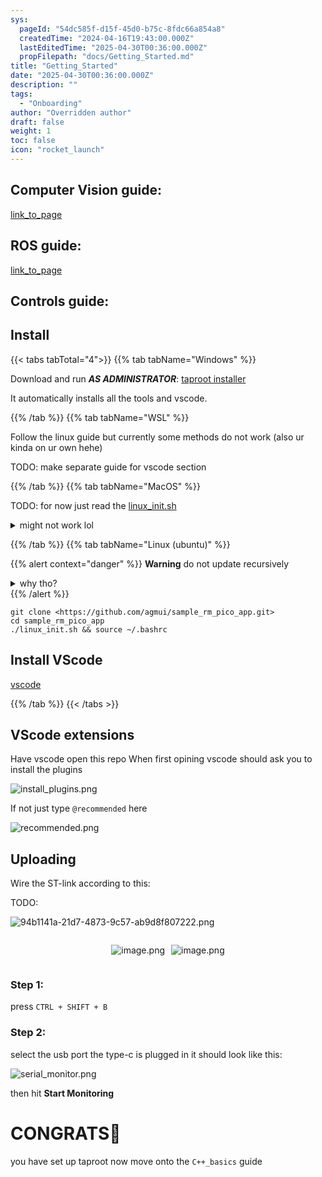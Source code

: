 ```yaml
---
sys:
  pageId: "54dc585f-d15f-45d0-b75c-8fdc66a854a8"
  createdTime: "2024-04-16T19:43:00.000Z"
  lastEditedTime: "2025-04-30T00:36:00.000Z"
  propFilepath: "docs/Getting_Started.md"
title: "Getting_Started"
date: "2025-04-30T00:36:00.000Z"
description: ""
tags:
  - "Onboarding"
author: "Overridden author"
draft: false
weight: 1
toc: false
icon: "rocket_launch"
---
```


## Computer Vision guide:

[link_to_page](86d45bc0-388b-4d26-8848-44f255f73d0e)

## ROS guide:

[link_to_page](3c76c1de-ec8f-46d6-8b0a-294005edc2d5)

## Controls guide:

## Install

{{< tabs tabTotal="4">}}
{{% tab tabName="Windows" %}}

Download and run _**AS ADMINISTRATOR**_: [taproot installer](https://github.com/Thornbots/TeachingFreshies/releases/tag/1.0)

It automatically installs all the tools and vscode.

{{% /tab %}}
{{% tab tabName="WSL" %}}

Follow the linux guide but currently some methods do not work (also ur kinda on ur own hehe)

TODO: make separate guide for vscode section

{{% /tab %}}
{{% tab tabName="MacOS" %}}

TODO: for now just read the [linux_init.sh](https://github.com/agmui/sample_rm_pico_app/blob/main/linux_init.sh)

<details>
<summary>might not work lol</summary>

`brew install libusb pkg-config`

Next install: [vscode](https://code.visualstudio.com/Download)

</details>

{{% /tab %}}
{{% tab tabName="Linux (ubuntu)" %}}

{{% alert context="danger" %}}
**Warning** do not update recursively
<details>
<summary>why tho?</summary>
There are some submodules that may go on for a while (like tinyusb) and I highly
recommend you don't need to get them.
If you want to see what submodules I update just look in `linux_init.sh`
</details>
{{% /alert %}}

```shell
git clone <https://github.com/agmui/sample_rm_pico_app.git>
cd sample_rm_pico_app
./linux_init.sh && source ~/.bashrc
```

## Install VScode

[vscode](https://code.visualstudio.com/Download)

{{% /tab %}}
{{< /tabs >}}

## VScode extensions

Have vscode open this repo
When first opining vscode should ask you to install the plugins

![install_plugins.png](https://prod-files-secure.s3.us-west-2.amazonaws.com/d518164a-d88e-44d1-a4ee-3adb3bd8bce0/89bd30f0-1825-4e77-867b-0a41ce370880/install_plugins.png?X-Amz-Algorithm=AWS4-HMAC-SHA256&X-Amz-Content-Sha256=UNSIGNED-PAYLOAD&X-Amz-Credential=ASIAZI2LB466V3MAR7VL%2F20250806%2Fus-west-2%2Fs3%2Faws4_request&X-Amz-Date=20250806T171348Z&X-Amz-Expires=3600&X-Amz-Security-Token=IQoJb3JpZ2luX2VjEEAaCXVzLXdlc3QtMiJHMEUCIHzVsNiCNdbHp%2Fn8FAa3e4HZLUyuFBq75xiPNL7q5C6bAiEA8u0gfBhi7ULjDOZXhIpwtM9vA0EGkCR5hOeXFDeVLi8q%2FwMIeRAAGgw2Mzc0MjMxODM4MDUiDFNJWQLNv6Bz5mxtfyrcA4%2BH6nIkBTMd%2B6mLiijQ4bKw96cE1q3CdtecJYgqfXgbAJnQHxJi%2BEvqyeCa0ayU%2FdndC4kng86hzNcyVuWLj8jQ5ib7CAtKK1cFIZELvxqS75EtMQgTIsF%2FnYY8ilCQiMnqMmyVADmBUkg8vw1zK2MnUPZ15lyHHZQaL1ZKDgs9bdunTndoUjtyVLOeWMI8iUzUjj59yhN4UBZ0FlE%2FTDixvOG2%2F3LppwBV197uUNkvgNv3QxmQEbNQvsThlsP6s%2BQLxrEGY0BWjtbcuyYrb6qyN9syYoieY7NE7M4Ga25r0U2ddu2L9RTH9VOda%2FRwOnZ8Ffxbmxb3MggjSWrviGNo7jVakZeLqUc5CkHOBX9pk14fnClCvkWxrv3nPGpnCRvh%2FXhZ3KTecIFZjG4OziP9m2rhGgTDqRCX%2BloKOxhztsFqLgjsdzX4ZnCmbss787tT62SU%2FjB40nKd2WQh8R2xG9RDUiMtk4b56Bsdq4alMSPm0RrW9cHpdt2riue%2FwYJB7MPdwyfk5lVAor6XHuWL55hoR4KLQLrKEToKQK4WO5%2B%2BQ%2BQt2bncspRZiYq4UtdkVu7huV3kQRheliIGLSshDMnFNEoJ10Y3uXeAS9Gfy6N0YER%2Fpd11kMOkMKP7zcQGOqUBMjSZwPhQNxx%2FgsrhBJU%2BjZENJ%2FiYCVt3R49f9viAHpEicrfC4T01%2FTUD9GwiE00a9FK12gXg1kOz2nrHU7GvHtbkY8EJTm3lKFWoCboagv52hnt%2FjuJB75XpzEZlCq3qlXdZKok%2Bb%2B44M45u0Q57xOwOxBiGq3CUsbol1i8we8erEGgtbbxFGepY9hvaIBKex9e7nu%2FG1U%2BLSb2W387nxQ4cpQWF&X-Amz-Signature=dbfe69f851ed810585933535ee7f832e3bce00d80d76fc4f31a4d51f8e86b509&X-Amz-SignedHeaders=host&x-amz-checksum-mode=ENABLED&x-id=GetObject)

If not just type `@recommended` here  

![recommended.png](https://prod-files-secure.s3.us-west-2.amazonaws.com/d518164a-d88e-44d1-a4ee-3adb3bd8bce0/61e661e9-5d85-4dfc-be0d-8d2097a5e793/recommended.png?X-Amz-Algorithm=AWS4-HMAC-SHA256&X-Amz-Content-Sha256=UNSIGNED-PAYLOAD&X-Amz-Credential=ASIAZI2LB466V3MAR7VL%2F20250806%2Fus-west-2%2Fs3%2Faws4_request&X-Amz-Date=20250806T171348Z&X-Amz-Expires=3600&X-Amz-Security-Token=IQoJb3JpZ2luX2VjEEAaCXVzLXdlc3QtMiJHMEUCIHzVsNiCNdbHp%2Fn8FAa3e4HZLUyuFBq75xiPNL7q5C6bAiEA8u0gfBhi7ULjDOZXhIpwtM9vA0EGkCR5hOeXFDeVLi8q%2FwMIeRAAGgw2Mzc0MjMxODM4MDUiDFNJWQLNv6Bz5mxtfyrcA4%2BH6nIkBTMd%2B6mLiijQ4bKw96cE1q3CdtecJYgqfXgbAJnQHxJi%2BEvqyeCa0ayU%2FdndC4kng86hzNcyVuWLj8jQ5ib7CAtKK1cFIZELvxqS75EtMQgTIsF%2FnYY8ilCQiMnqMmyVADmBUkg8vw1zK2MnUPZ15lyHHZQaL1ZKDgs9bdunTndoUjtyVLOeWMI8iUzUjj59yhN4UBZ0FlE%2FTDixvOG2%2F3LppwBV197uUNkvgNv3QxmQEbNQvsThlsP6s%2BQLxrEGY0BWjtbcuyYrb6qyN9syYoieY7NE7M4Ga25r0U2ddu2L9RTH9VOda%2FRwOnZ8Ffxbmxb3MggjSWrviGNo7jVakZeLqUc5CkHOBX9pk14fnClCvkWxrv3nPGpnCRvh%2FXhZ3KTecIFZjG4OziP9m2rhGgTDqRCX%2BloKOxhztsFqLgjsdzX4ZnCmbss787tT62SU%2FjB40nKd2WQh8R2xG9RDUiMtk4b56Bsdq4alMSPm0RrW9cHpdt2riue%2FwYJB7MPdwyfk5lVAor6XHuWL55hoR4KLQLrKEToKQK4WO5%2B%2BQ%2BQt2bncspRZiYq4UtdkVu7huV3kQRheliIGLSshDMnFNEoJ10Y3uXeAS9Gfy6N0YER%2Fpd11kMOkMKP7zcQGOqUBMjSZwPhQNxx%2FgsrhBJU%2BjZENJ%2FiYCVt3R49f9viAHpEicrfC4T01%2FTUD9GwiE00a9FK12gXg1kOz2nrHU7GvHtbkY8EJTm3lKFWoCboagv52hnt%2FjuJB75XpzEZlCq3qlXdZKok%2Bb%2B44M45u0Q57xOwOxBiGq3CUsbol1i8we8erEGgtbbxFGepY9hvaIBKex9e7nu%2FG1U%2BLSb2W387nxQ4cpQWF&X-Amz-Signature=481a0e9e3a7da267f7c4a21ecbe5add06f9faad8099fecbc0c9907d9fe9b1200&X-Amz-SignedHeaders=host&x-amz-checksum-mode=ENABLED&x-id=GetObject)

## Uploading

Wire the ST-link according to this:

TODO:

![94b1141a-21d7-4873-9c57-ab9d8f807222.png](https://prod-files-secure.s3.us-west-2.amazonaws.com/d518164a-d88e-44d1-a4ee-3adb3bd8bce0/e5fad17d-ab82-4300-9f4c-505ab4b1202c/94b1141a-21d7-4873-9c57-ab9d8f807222.png?X-Amz-Algorithm=AWS4-HMAC-SHA256&X-Amz-Content-Sha256=UNSIGNED-PAYLOAD&X-Amz-Credential=ASIAZI2LB466V3MAR7VL%2F20250806%2Fus-west-2%2Fs3%2Faws4_request&X-Amz-Date=20250806T171348Z&X-Amz-Expires=3600&X-Amz-Security-Token=IQoJb3JpZ2luX2VjEEAaCXVzLXdlc3QtMiJHMEUCIHzVsNiCNdbHp%2Fn8FAa3e4HZLUyuFBq75xiPNL7q5C6bAiEA8u0gfBhi7ULjDOZXhIpwtM9vA0EGkCR5hOeXFDeVLi8q%2FwMIeRAAGgw2Mzc0MjMxODM4MDUiDFNJWQLNv6Bz5mxtfyrcA4%2BH6nIkBTMd%2B6mLiijQ4bKw96cE1q3CdtecJYgqfXgbAJnQHxJi%2BEvqyeCa0ayU%2FdndC4kng86hzNcyVuWLj8jQ5ib7CAtKK1cFIZELvxqS75EtMQgTIsF%2FnYY8ilCQiMnqMmyVADmBUkg8vw1zK2MnUPZ15lyHHZQaL1ZKDgs9bdunTndoUjtyVLOeWMI8iUzUjj59yhN4UBZ0FlE%2FTDixvOG2%2F3LppwBV197uUNkvgNv3QxmQEbNQvsThlsP6s%2BQLxrEGY0BWjtbcuyYrb6qyN9syYoieY7NE7M4Ga25r0U2ddu2L9RTH9VOda%2FRwOnZ8Ffxbmxb3MggjSWrviGNo7jVakZeLqUc5CkHOBX9pk14fnClCvkWxrv3nPGpnCRvh%2FXhZ3KTecIFZjG4OziP9m2rhGgTDqRCX%2BloKOxhztsFqLgjsdzX4ZnCmbss787tT62SU%2FjB40nKd2WQh8R2xG9RDUiMtk4b56Bsdq4alMSPm0RrW9cHpdt2riue%2FwYJB7MPdwyfk5lVAor6XHuWL55hoR4KLQLrKEToKQK4WO5%2B%2BQ%2BQt2bncspRZiYq4UtdkVu7huV3kQRheliIGLSshDMnFNEoJ10Y3uXeAS9Gfy6N0YER%2Fpd11kMOkMKP7zcQGOqUBMjSZwPhQNxx%2FgsrhBJU%2BjZENJ%2FiYCVt3R49f9viAHpEicrfC4T01%2FTUD9GwiE00a9FK12gXg1kOz2nrHU7GvHtbkY8EJTm3lKFWoCboagv52hnt%2FjuJB75XpzEZlCq3qlXdZKok%2Bb%2B44M45u0Q57xOwOxBiGq3CUsbol1i8we8erEGgtbbxFGepY9hvaIBKex9e7nu%2FG1U%2BLSb2W387nxQ4cpQWF&X-Amz-Signature=789138c655637790600fc726e57e78b83eb1b9294dc7502a1bb713efc51d9472&X-Amz-SignedHeaders=host&x-amz-checksum-mode=ENABLED&x-id=GetObject)

<div style="display: flex;flex-direction: row; column-gap:10px; max-width: 630px;justify-content: center;">
<div>

![image.png](https://prod-files-secure.s3.us-west-2.amazonaws.com/d518164a-d88e-44d1-a4ee-3adb3bd8bce0/210ecb78-1116-4d7b-b9b7-2292f66fa2c2/image.png?X-Amz-Algorithm=AWS4-HMAC-SHA256&X-Amz-Content-Sha256=UNSIGNED-PAYLOAD&X-Amz-Credential=ASIAZI2LB466XJL66NOV%2F20250806%2Fus-west-2%2Fs3%2Faws4_request&X-Amz-Date=20250806T171354Z&X-Amz-Expires=3600&X-Amz-Security-Token=IQoJb3JpZ2luX2VjEEAaCXVzLXdlc3QtMiJGMEQCIEDpAbqILd01tzrFquDh3LGvluCzJIZI1lLygycqhglMAiAidebD2kgEj60GzNhLhcQ3INaU3WWYzdKFVGh1mzH1tyr%2FAwh5EAAaDDYzNzQyMzE4MzgwNSIMz7c9gjYKvzUVHNgxKtwDZucK%2FLjzpoAaX6SRVdVhapITv3ccRt1f%2FpYUGE%2B0mwffx2MrpZmwb%2Btk5JbdhsFGZ6INHLblMDZHsnm8KkPzDbW5oqGbdQcPZ1Oe%2Fd0r0SP%2FhJC6qHy0KWA2LIbqssV1WvCHJkJyRsdi7EJ5by0JyoEH6TQ%2FVbMHC1xKa39VSZNglAoNvBjRhHkbU29KL40A5XCGAM7196VyRRP9%2FeJGJrURnXI7SFRyv%2B551MQNA9pHm5yni1w8U%2BT7HDpU%2F7gOWlYFIO20Rk32l60hWP1onLHYVX6DnOnG1n5fU9VVD24YAr99NGkv35S4OKBnkt%2BjL6dMroBiPAVGuLkyJ4JgOiVs9FqZfnERkENK3NAm2VD%2BFGAU2Mhc1a9iVTVojUhPG0AlwMuF%2F99fYSRLmv%2Bg1eWHX85eVPB8ITGpxiLW5Ktlq2hfng6pIqey%2B1uShh9gE%2BIwJL0uayMCkLrKuUf1OUKHTnqBQCkGa5vHi7vB1JurP9eCjmla2XaCg88OeKBurfV5fYOaXi9TSnL2n8jiCNk7w%2BLDtlen%2FJg7XRBzrmohKQ9zWyjzFi2pCheAPTCvLuX6pCiGeKMdiEHTyTAp0MH9yorVdkTh0BAXBE%2BCKk%2Fx%2FFJrEyCSgwX%2FXSMw6vrNxAY6pgE6n62Y%2BntvOzcFFla3uvY474ib8BixlGf5CVhx6CWB%2BTVd06n199BU4dt36MaSZ6ab%2BJNop9fzjA8ZX8Hg5PebZIcGY1cdbWSdCzQdqn40842M3%2FQg7DSYvcZZ6IoLD98yWlGWkJDLHd28SYCRlGhRqX569%2BjO3oFetbsfGx8KJBm1YpyeLZXwqJHwa%2FZnbtRDPeg9cvX2stRhv3YgX4HFrkLL0lkP&X-Amz-Signature=b6b3137db35a0f76f950f8f742bc248d8817b157e617e8b03e09b6f399ac8663&X-Amz-SignedHeaders=host&x-amz-checksum-mode=ENABLED&x-id=GetObject)

</div>
<div>

![image.png](https://prod-files-secure.s3.us-west-2.amazonaws.com/d518164a-d88e-44d1-a4ee-3adb3bd8bce0/33a0fd0f-8ca6-4a86-8e09-26e95ded1fff/image.png?X-Amz-Algorithm=AWS4-HMAC-SHA256&X-Amz-Content-Sha256=UNSIGNED-PAYLOAD&X-Amz-Credential=ASIAZI2LB4663EZZEVMS%2F20250806%2Fus-west-2%2Fs3%2Faws4_request&X-Amz-Date=20250806T171357Z&X-Amz-Expires=3600&X-Amz-Security-Token=IQoJb3JpZ2luX2VjEEAaCXVzLXdlc3QtMiJHMEUCIQCHegQEQnecDk%2BmJ1KYGvXt4GmZzLIC0GJL0z4paDxlMQIgJCiZAqLqIriuMX5xeou0Jo6AGo0z7ngaq8iKwyaFQ5Mq%2FwMIeRAAGgw2Mzc0MjMxODM4MDUiDP3d7n2ptYP%2FHsz%2FECrcA1i2hEkV%2BjegK3itXVXX3LlLKCb%2BdvqnPd6naNmUtvPBM54e15UcqMLxTMpa%2BLnoeDKne%2F6KLPY%2FADC8fq82T5t3tNs0%2Bra%2BiuB53p8IZ30AbtJF%2FtpjYDK%2FcyDdwBQj6PknRJZTVyR2YtgHn%2B9lpxtGCMVv9EtFk8wfomfF%2FJgqnK3KYgSl0zME2V7PLi2Jnl8qQR%2FYdbjSj24KsfzL8ut1bjdOtlJEY6TsjZzmAxDJTCoMyLBJjyV%2FgIycmawVUNDxd3wbxVbN%2B0HEa%2BxMEh1Fuayz3rJFn68pka3M2wUa%2BYcjgZNPE1OwMgyYO9sM%2BnUd0RZiyW8FwYIDdcR0nGGVjk%2Fmq8S4zAT5SBm3yRFbfv69W24Um8w%2BoTyRpeq2UgNAmuDhAWIertkO4fh4kRsO%2FOhNDt0%2FyWrcg2F1TajKgCmx475i2ASSexkabHZnBQZY%2BJeWCK%2FpbTdoJFAsqpD3cL07cFBpaM4xGeRPn5HdCTSGG%2B%2FK4HpOFpppH%2BbhtrcJkohiqsbXkQxyr0EyL%2BpPbQlOGAvaxbHYqwOhVSCyLVTdnZeZYpnuZ%2FRZSRZycnbNVLJmbC2S3OpBqz8FjJNPUjHXuHs%2F6YGuRMBHkHeOoykWQu6RGD3Q8D22MLL7zcQGOqUBPdX5h%2F2qMj0%2FN4R4eohhZ2bu1yOtIxvlVdSOs%2FCDii9L5t1BAvwDI5bC0lUaFwoAS0f2iI2WUl%2FGyA0BzyrjK4icr%2FGglZf2864RC4KKHpMnoqosF5bBQ2aRjSLbF4VVOpNC5NVyJPTEc3GjVmB4weGAoyGn3MeeHt3gq0Y0ZP1faKJm3xNBfyIWoDL%2FlsI6dh%2F535yZEFypv3pxVY1xaQxaXY9t&X-Amz-Signature=36a16979878dbe9f5c6649ca9f867bb122d8f6c67b2baaf8a82a0a43c30cfa96&X-Amz-SignedHeaders=host&x-amz-checksum-mode=ENABLED&x-id=GetObject)

</div>
</div>

### Step 1:

press `CTRL + SHIFT + B`

### Step 2:

select the usb port the type-c is plugged in it should look like this:

![serial_monitor.png](https://prod-files-secure.s3.us-west-2.amazonaws.com/d518164a-d88e-44d1-a4ee-3adb3bd8bce0/f03f4774-05d4-4393-b6a0-d5efb6d315ab/serial_monitor.png?X-Amz-Algorithm=AWS4-HMAC-SHA256&X-Amz-Content-Sha256=UNSIGNED-PAYLOAD&X-Amz-Credential=ASIAZI2LB466V3MAR7VL%2F20250806%2Fus-west-2%2Fs3%2Faws4_request&X-Amz-Date=20250806T171348Z&X-Amz-Expires=3600&X-Amz-Security-Token=IQoJb3JpZ2luX2VjEEAaCXVzLXdlc3QtMiJHMEUCIHzVsNiCNdbHp%2Fn8FAa3e4HZLUyuFBq75xiPNL7q5C6bAiEA8u0gfBhi7ULjDOZXhIpwtM9vA0EGkCR5hOeXFDeVLi8q%2FwMIeRAAGgw2Mzc0MjMxODM4MDUiDFNJWQLNv6Bz5mxtfyrcA4%2BH6nIkBTMd%2B6mLiijQ4bKw96cE1q3CdtecJYgqfXgbAJnQHxJi%2BEvqyeCa0ayU%2FdndC4kng86hzNcyVuWLj8jQ5ib7CAtKK1cFIZELvxqS75EtMQgTIsF%2FnYY8ilCQiMnqMmyVADmBUkg8vw1zK2MnUPZ15lyHHZQaL1ZKDgs9bdunTndoUjtyVLOeWMI8iUzUjj59yhN4UBZ0FlE%2FTDixvOG2%2F3LppwBV197uUNkvgNv3QxmQEbNQvsThlsP6s%2BQLxrEGY0BWjtbcuyYrb6qyN9syYoieY7NE7M4Ga25r0U2ddu2L9RTH9VOda%2FRwOnZ8Ffxbmxb3MggjSWrviGNo7jVakZeLqUc5CkHOBX9pk14fnClCvkWxrv3nPGpnCRvh%2FXhZ3KTecIFZjG4OziP9m2rhGgTDqRCX%2BloKOxhztsFqLgjsdzX4ZnCmbss787tT62SU%2FjB40nKd2WQh8R2xG9RDUiMtk4b56Bsdq4alMSPm0RrW9cHpdt2riue%2FwYJB7MPdwyfk5lVAor6XHuWL55hoR4KLQLrKEToKQK4WO5%2B%2BQ%2BQt2bncspRZiYq4UtdkVu7huV3kQRheliIGLSshDMnFNEoJ10Y3uXeAS9Gfy6N0YER%2Fpd11kMOkMKP7zcQGOqUBMjSZwPhQNxx%2FgsrhBJU%2BjZENJ%2FiYCVt3R49f9viAHpEicrfC4T01%2FTUD9GwiE00a9FK12gXg1kOz2nrHU7GvHtbkY8EJTm3lKFWoCboagv52hnt%2FjuJB75XpzEZlCq3qlXdZKok%2Bb%2B44M45u0Q57xOwOxBiGq3CUsbol1i8we8erEGgtbbxFGepY9hvaIBKex9e7nu%2FG1U%2BLSb2W387nxQ4cpQWF&X-Amz-Signature=29e6e9cc7b0856011e5ee4f6f22bae9d5e9e3a17ab397b01705fd7e92c270238&X-Amz-SignedHeaders=host&x-amz-checksum-mode=ENABLED&x-id=GetObject)

then hit **Start Monitoring**

# CONGRATS🎉

you have set up taproot now move onto the `C++_basics` guide
